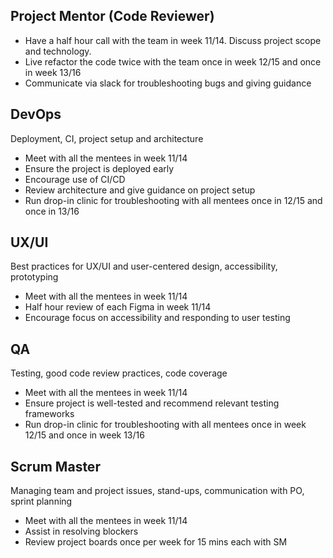 ## Project Mentor (Code Reviewer)

- Have a half hour call with the team in week 11/14. Discuss project scope and technology.
- Live refactor the code twice with the team once in week 12/15 and once in week 13/16
- Communicate via slack for troubleshooting bugs and giving guidance

## DevOps

Deployment, CI, project setup and architecture

- Meet with all the mentees in week 11/14
- Ensure the project is deployed early
- Encourage use of CI/CD
- Review architecture and give guidance on project setup
- Run drop-in clinic for troubleshooting with all mentees once in 12/15 and once in 13/16

## UX/UI

Best practices for UX/UI and user-centered design, accessibility, prototyping

- Meet with all the mentees in week 11/14
- Half hour review of each Figma in week 11/14
- Encourage focus on accessibility and responding to user testing

## QA

Testing, good code review practices, code coverage

- Meet with all the mentees in week 11/14
- Ensure project is well-tested and recommend relevant testing frameworks
- Run drop-in clinic for troubleshooting with all mentees once in week 12/15 and once in week 13/16

## Scrum Master

Managing team and project issues, stand-ups, communication with PO, sprint planning

- Meet with all the mentees in week 11/14
- Assist in resolving blockers
- Review project boards once per week for 15 mins each with SM